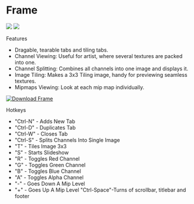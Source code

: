 # Frame
![](https://i.imgur.com/LuNLcEd.jpg)
![](https://i.imgur.com/60607Ac.gif)

Features
* Dragable, tearable tabs and tiling tabs.
* Channel Viewing: Useful for artist, where several textures are packed into one.
* Channel Splitting: Combines all channels into one image and displays it.
* Image Tiling: Makes a 3x3 Tiling image, handy for previewing seamless textures.
* Mipmaps Viewing: Look at each mip map individually.

[![Download Frame](https://a.fsdn.com/con/app/sf-download-button)](https://sourceforge.net/projects/getframe/files/latest/download)

Hotkeys
* "Ctrl-N"  - Adds New Tab
* "Ctrl-D"  - Duplicates Tab
* "Ctrl-W"  - Closes Tab
* "Ctrl-S"  - Splits Channels Into Single Image
* "T"       - Tiles Image 3x3
* "S"       - Starts Slideshow
* "R"       - Toggles Red Channel
* "G"       - Toggles Green Channel
* "B"       - Toggles Blue Channel
* "A"       - Toggles Alpha Channel
* "-"       - Goes Down A Mip Level
* "+"       - Goes Up A Mip Level
"Ctrl-Space"-Turns of scrollbar, titlebar and footer
